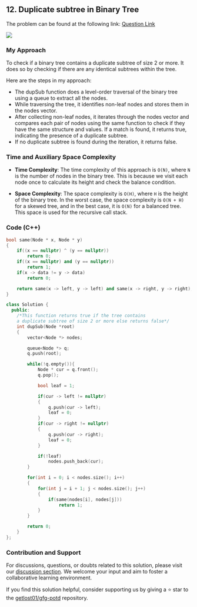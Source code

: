 ## 12. Duplicate subtree in Binary Tree

The problem can be found at the following link: [Question Link](https://practice.geeksforgeeks.org/problems/duplicate-subtree-in-binary-tree/1)

![](https://badgen.net/badge/Level/Medium/yellow)

### My Approach

To check if a binary tree contains a duplicate subtree of size 2 or more. It does so by checking if there are any identical subtrees within the tree.

Here are the steps in my approach:
- The dupSub function does a level-order traversal of the binary tree using a queue to extract all the nodes.
- While traversing the tree, it identifies non-leaf nodes and stores them in the nodes vector.
- After collecting non-leaf nodes, it iterates through the nodes vector and compares each pair of nodes using the same function to check if they have the same structure and values. If a match is found, it returns true, indicating the presence of a duplicate subtree.
- If no duplicate subtree is found during the iteration, it returns false.


### Time and Auxiliary Space Complexity

- **Time Complexity**: The time complexity of this approach is `O(N)`, where `N` is the number of nodes in the binary tree. This is because we visit each node once to calculate its height and check the balance condition.

- **Space Complexity**: The space complexity is `O(H)`, where `H` is the height of the binary tree. In the worst case, the space complexity is `O(N + H)` for a skewed tree, and in the best case, it is `O(N)` for a balanced tree. This space is used for the recursive call stack.

### Code (C++)

```cpp
bool same(Node * x, Node * y)
{
    if((x == nullptr) ^ (y == nullptr))
        return 0;
    if((x == nullptr) and (y == nullptr))
        return 1;
    if(x -> data != y -> data)
        return 0;

    return same(x -> left, y -> left) and same(x -> right, y -> right);
}

class Solution {
  public:
    /*This function returns true if the tree contains 
    a duplicate subtree of size 2 or more else returns false*/
    int dupSub(Node *root)
    {
        vector<Node *> nodes;

        queue<Node *> q;
        q.push(root);

        while(!q.empty()){
            Node * cur = q.front();
            q.pop();

            bool leaf = 1;

            if(cur -> left != nullptr)
            {
                q.push(cur -> left);
                leaf = 0;
            }
            if(cur -> right != nullptr)
            {
                q.push(cur -> right);
                leaf = 0;
            }

            if(!leaf)
                nodes.push_back(cur);
        }

        for(int i = 0; i < nodes.size(); i++)
        {
            for(int j = i + 1; j < nodes.size(); j++)
            {
                if(same(nodes[i], nodes[j]))
                    return 1;
            }
        }

        return 0;
    }
};
```

### Contribution and Support

For discussions, questions, or doubts related to this solution, please visit our [discussion section](https://github.com/getlost01/gfg-potd/discussions). We welcome your input and aim to foster a collaborative learning environment.

If you find this solution helpful, consider supporting us by giving a ⭐ star to the [getlost01/gfg-potd](https://github.com/getlost01/gfg-potd) repository.
